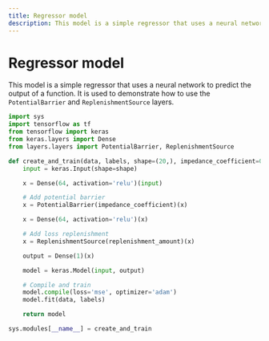 ```yaml
---
title: Regressor model
description: This model is a simple regressor that uses a neural network to predict the output of a function. It is used to demonstrate how to use the PotentialBar...
---
```

# Regressor model

This model is a simple regressor that uses a neural network to predict the output of a function. It is used to demonstrate how to use the `PotentialBarrier` and `ReplenishmentSource` layers.

```python
import sys
import tensorflow as tf
from tensorflow import keras
from keras.layers import Dense
from layers.layers import PotentialBarrier, ReplenishmentSource

def create_and_train(data, labels, shape=(20,), impedance_coefficient=0.1, replenishment_amount=0.05):
    input = keras.Input(shape=shape)

    x = Dense(64, activation='relu')(input)

    # Add potential barrier 
    x = PotentialBarrier(impedance_coefficient)(x)

    x = Dense(64, activation='relu')(x)

    # Add loss replenishment
    x = ReplenishmentSource(replenishment_amount)(x)

    output = Dense(1)(x)

    model = keras.Model(input, output)

    # Compile and train
    model.compile(loss='mse', optimizer='adam')
    model.fit(data, labels)

    return model

sys.modules[__name__] = create_and_train
```